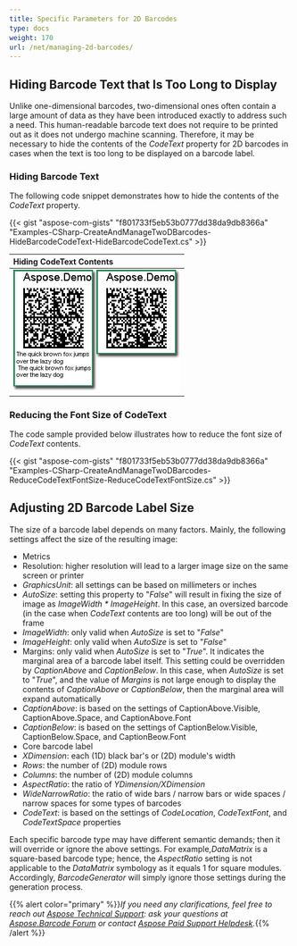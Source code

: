 ```yaml
---
title: Specific Parameters for 2D Barcodes
type: docs
weight: 170
url: /net/managing-2d-barcodes/
---
```


## **Hiding Barcode Text that Is Too Long to Display**
Unlike one-dimensional barcodes, two-dimensional ones often contain a large amount of data as they have been introduced exactly to address such a need. This human-readable barcode text does not require to be printed out as it does not undergo machine scanning. Therefore, it may be necessary to hide the contents of the *CodeText* property for 2D barcodes in cases when the text is too long to be displayed on a barcode label. 

### **Hiding Barcode Text**
The following code snippet demonstrates how to hide the contents of the *CodeText* property.

{{< gist "aspose-com-gists" "f801733f5eb53b0777dd38da9db8366a" "Examples-CSharp-CreateAndManageTwoDBarcodes-HideBarcodeCodeText-HideBarcodeCodeText.cs" >}}

|**Hiding CodeText Contents**|
| :- |
|![todo:image_alt_text](managing-2d-barcodes_1.jpg)|

### **Reducing the Font Size of CodeText**
The code sample provided below illustrates how to reduce the font size of *CodeText* contents.

{{< gist "aspose-com-gists" "f801733f5eb53b0777dd38da9db8366a" "Examples-CSharp-CreateAndManageTwoDBarcodes-ReduceCodeTextFontSize-ReduceCodeTextFontSize.cs" >}}

## **Adjusting 2D Barcode Label Size**
The size of a barcode label depends on many factors. Mainly, the following settings affect the size of the resulting image:

- Metrics
- Resolution: higher resolution will lead to a larger image size on the same screen or printer
- *GraphicsUnit*: all settings can be based on millimeters or inches
- *AutoSize*: setting this property to "*False*" will result in fixing the size of image as *ImageWidth * ImageHeight*. In this case, an oversized barcode (in the case when *CodeText* contents are too long) will be out of the frame
- *ImageWidth*: only valid when *AutoSize* is set to "*False*"
- *ImageHeight*: only valid when *AutoSize* is set to "*False*"
- Margins: only valid when *AutoSize* is set to "*True*". It indicates the marginal area of a barcode label itself. This setting could be overridden by *CaptionAbove* and *CaptionBelow*. In this case, when *AutoSize* is set to "*True*", and the value of *Margins* is not large enough to display the contents of *CaptionAbove* or *CaptionBelow*, then the marginal area will expand automatically
- *CaptionAbove*: is based on the settings of CaptionAbove.Visible, CaptionAbove.Space, and CaptionAbove.Font
- *CaptionBelow*: is based on the settings of CaptionBelow.Visible, CaptionBelow.Space, and CaptionBeow.Font
- Core barcode label
- *XDimension*: each (1D) black bar's or (2D) module's width
- *Rows*: the number of (2D) module rows
- *Columns*: the number of (2D) module columns
- *AspectRatio*: the ratio of *YDimension/XDimension*
- *WideNarrowRatio*: the ratio of wide bars / narrow bars or wide spaces / narrow spaces for some types of barcodes
- *CodeText*: is based on the settings of *CodeLocation*, *CodeTextFont*, and *CodeTextSpace* properties

Each specific barcode type may have different semantic demands; then it will override or ignore the above settings. For example,*DataMatrix* is a square-based barcode type; hence, the *AspectRatio* setting is not applicable to the *DataMatrix* symbology as it equals 1 for square modules. Accordingly, *BarcodeGenerator* will simply ignore those settings during the generation process.
  
{{% alert color="primary" %}}*If you need any clarifications, feel free to reach out [Aspose Technical Support](/barcode/net/technical-support/): ask your questions at [Aspose.Barcode Forum](https://forum.aspose.com/c/barcode/13) or contact [Aspose Paid Support Helpdesk](https://helpdesk.aspose.com/).*{{% /alert %}}